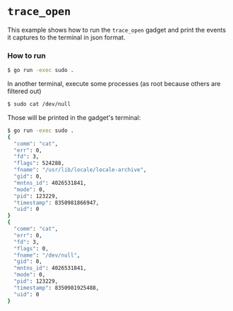 # `trace_open`

This example shows how to run the `trace_open` gadget and print the events it
captures to the terminal in json format.

### How to run

```bash
$ go run -exec sudo .
```

In another terminal, execute some processes (as root because others are filtered out)

```bash
$ sudo cat /dev/null
```

Those will be printed in the gadget's terminal:

```bash
$ go run -exec sudo .
{
  "comm": "cat",
  "err": 0,
  "fd": 3,
  "flags": 524288,
  "fname": "/usr/lib/locale/locale-archive",
  "gid": 0,
  "mntns_id": 4026531841,
  "mode": 0,
  "pid": 123229,
  "timestamp": 8350981866947,
  "uid": 0
}
{
  "comm": "cat",
  "err": 0,
  "fd": 3,
  "flags": 0,
  "fname": "/dev/null",
  "gid": 0,
  "mntns_id": 4026531841,
  "mode": 0,
  "pid": 123229,
  "timestamp": 8350981925488,
  "uid": 0
}
```

